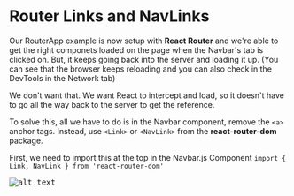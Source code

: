 # Router Links and NavLinks

Our RouterApp example is now setup with **React Router** and we're able to get the right componets loaded on the page when the Navbar's tab is clicked on. But, it keeps going back into the server and loading it up. (You can see that the browser keeps reloading and you can also check in the DevTools in the Network tab)

We don't want that. We want React to intercept and load, so it doesn't have to go all the way back to the server to get the reference.

To solve this, all we have to do is in the Navbar component, remove the ```<a>``` anchor tags. Instead, use ```<Link>``` or ```<NavLink>``` from the **react-router-dom** package.

First, we need to import this at the top in the Navbar.js Component ```import { Link, NavLink } from 'react-router-dom'```

<kbd>![alt text](img/exactpath.png "screenshot")</kbd>